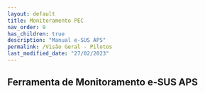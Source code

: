 ```yaml
---
layout: default
title: Monitoramento PEC
nav_order: 9
has_children: true
description: "Manual e-SUS APS"
permalink: /Visão Geral - Pilotos
last_modified_date: "27/02/2023"
---
```


<link rel="stylesheet" type="text/css" href="../estilos.css">

<h2>Ferramenta de Monitoramento e-SUS APS</h2>